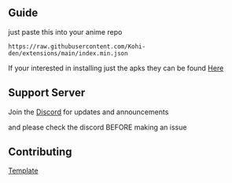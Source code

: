 ## Guide

just paste this into your anime repo 
```
https://raw.githubusercontent.com/Kohi-den/extensions/main/index.min.json
```
If your interested in installing just the apks they can be found [Here](https://github.com/Kohi-den/extensions)

## Support Server

Join the [Discord](https://discord.gg/vut4mmXQzU) for updates and announcements

and please check the discord BEFORE making an issue 

## Contributing

[Template](https://github.com/aniyomiorg/aniyomi-extensions/blob/master/CONTRIBUTING.md)
